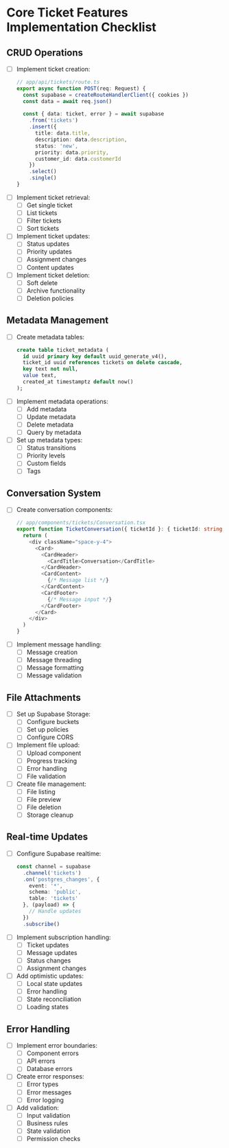 # Core Ticket Features Implementation Checklist

## CRUD Operations
- [ ] Implement ticket creation:
  ```typescript
  // app/api/tickets/route.ts
  export async function POST(req: Request) {
    const supabase = createRouteHandlerClient({ cookies })
    const data = await req.json()
    
    const { data: ticket, error } = await supabase
      .from('tickets')
      .insert({
        title: data.title,
        description: data.description,
        status: 'new',
        priority: data.priority,
        customer_id: data.customerId
      })
      .select()
      .single()
  }
  ```
- [ ] Implement ticket retrieval:
  - [ ] Get single ticket
  - [ ] List tickets
  - [ ] Filter tickets
  - [ ] Sort tickets
- [ ] Implement ticket updates:
  - [ ] Status updates
  - [ ] Priority updates
  - [ ] Assignment changes
  - [ ] Content updates
- [ ] Implement ticket deletion:
  - [ ] Soft delete
  - [ ] Archive functionality
  - [ ] Deletion policies

## Metadata Management
- [ ] Create metadata tables:
  ```sql
  create table ticket_metadata (
    id uuid primary key default uuid_generate_v4(),
    ticket_id uuid references tickets on delete cascade,
    key text not null,
    value text,
    created_at timestamptz default now()
  );
  ```
- [ ] Implement metadata operations:
  - [ ] Add metadata
  - [ ] Update metadata
  - [ ] Delete metadata
  - [ ] Query by metadata
- [ ] Set up metadata types:
  - [ ] Status transitions
  - [ ] Priority levels
  - [ ] Custom fields
  - [ ] Tags

## Conversation System
- [ ] Create conversation components:
  ```typescript
  // app/components/tickets/Conversation.tsx
  export function TicketConversation({ ticketId }: { ticketId: string }) {
    return (
      <div className="space-y-4">
        <Card>
          <CardHeader>
            <CardTitle>Conversation</CardTitle>
          </CardHeader>
          <CardContent>
            {/* Message list */}
          </CardContent>
          <CardFooter>
            {/* Message input */}
          </CardFooter>
        </Card>
      </div>
    )
  }
  ```
- [ ] Implement message handling:
  - [ ] Message creation
  - [ ] Message threading
  - [ ] Message formatting
  - [ ] Message validation

## File Attachments
- [ ] Set up Supabase Storage:
  - [ ] Configure buckets
  - [ ] Set up policies
  - [ ] Configure CORS
- [ ] Implement file upload:
  - [ ] Upload component
  - [ ] Progress tracking
  - [ ] Error handling
  - [ ] File validation
- [ ] Create file management:
  - [ ] File listing
  - [ ] File preview
  - [ ] File deletion
  - [ ] Storage cleanup

## Real-time Updates
- [ ] Configure Supabase realtime:
  ```typescript
  const channel = supabase
    .channel('tickets')
    .on('postgres_changes', {
      event: '*',
      schema: 'public',
      table: 'tickets'
    }, (payload) => {
      // Handle updates
    })
    .subscribe()
  ```
- [ ] Implement subscription handling:
  - [ ] Ticket updates
  - [ ] Message updates
  - [ ] Status changes
  - [ ] Assignment changes
- [ ] Add optimistic updates:
  - [ ] Local state updates
  - [ ] Error handling
  - [ ] State reconciliation
  - [ ] Loading states

## Error Handling
- [ ] Implement error boundaries:
  - [ ] Component errors
  - [ ] API errors
  - [ ] Database errors
- [ ] Create error responses:
  - [ ] Error types
  - [ ] Error messages
  - [ ] Error logging
- [ ] Add validation:
  - [ ] Input validation
  - [ ] Business rules
  - [ ] State validation
  - [ ] Permission checks 